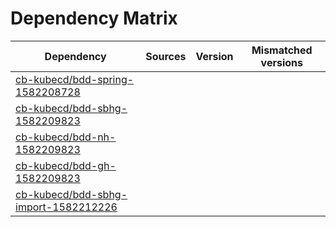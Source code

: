 # Dependency Matrix

Dependency | Sources | Version | Mismatched versions
---------- | ------- | ------- | -------------------
[cb-kubecd/bdd-spring-1582208728](https://github.com/cb-kubecd/bdd-spring-1582208728.git) |  | []() | 
[cb-kubecd/bdd-sbhg-1582209823](https://github.com/cb-kubecd/bdd-sbhg-1582209823.git) |  | []() | 
[cb-kubecd/bdd-nh-1582209823](https://github.com/cb-kubecd/bdd-nh-1582209823.git) |  | []() | 
[cb-kubecd/bdd-gh-1582209823](https://github.com/cb-kubecd/bdd-gh-1582209823.git) |  | []() | 
[cb-kubecd/bdd-sbhg-import-1582212226](https://github.com/cb-kubecd/bdd-sbhg-import-1582212226.git) |  | []() | 
